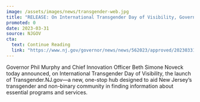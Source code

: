 ```yaml
---
image: /assets/images/news/transgender-web.jpg
title: "RELEASE: On International Transgender Day of Visibility, Governor Murphy Announces the Launch of New Transgender Information Hub"
promoted: 0
date: 2023-03-31
source: NJGOV
cta:
  text: Continue Reading
  link: "https://www.nj.gov/governor/news/news/562023/approved/20230331a.shtml"
---
```


Governor Phil Murphy and Chief Innovation Officer Beth Simone Noveck today announced, on International Transgender Day of Visibility,  the launch of Transgender.NJ.gov—a new, one-stop hub designed to aid New Jersey’s transgender and non-binary community in finding information about essential programs and services.
